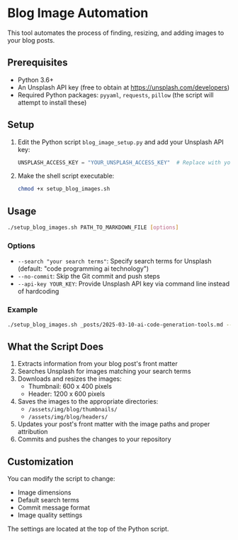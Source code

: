 # Blog Image Automation

This tool automates the process of finding, resizing, and adding images to your blog posts.

## Prerequisites

- Python 3.6+
- An Unsplash API key (free to obtain at https://unsplash.com/developers)
- Required Python packages: `pyyaml`, `requests`, `pillow` (the script will attempt to install these)

## Setup

1. Edit the Python script `blog_image_setup.py` and add your Unsplash API key:
   ```python
   UNSPLASH_ACCESS_KEY = "YOUR_UNSPLASH_ACCESS_KEY"  # Replace with your key
   ```

2. Make the shell script executable:
   ```bash
   chmod +x setup_blog_images.sh
   ```

## Usage

```bash
./setup_blog_images.sh PATH_TO_MARKDOWN_FILE [options]
```

### Options

- `--search "your search terms"`: Specify search terms for Unsplash (default: "code programming ai technology")
- `--no-commit`: Skip the Git commit and push steps
- `--api-key YOUR_KEY`: Provide Unsplash API key via command line instead of hardcoding

### Example

```bash
./setup_blog_images.sh _posts/2025-03-10-ai-code-generation-tools.md --search "code artificial intelligence programming"
```

## What the Script Does

1. Extracts information from your blog post's front matter
2. Searches Unsplash for images matching your search terms
3. Downloads and resizes the images:
   - Thumbnail: 600 x 400 pixels
   - Header: 1200 x 600 pixels
4. Saves the images to the appropriate directories:
   - `/assets/img/blog/thumbnails/`
   - `/assets/img/blog/headers/`
5. Updates your post's front matter with the image paths and proper attribution
6. Commits and pushes the changes to your repository

## Customization

You can modify the script to change:
- Image dimensions
- Default search terms
- Commit message format
- Image quality settings

The settings are located at the top of the Python script.
